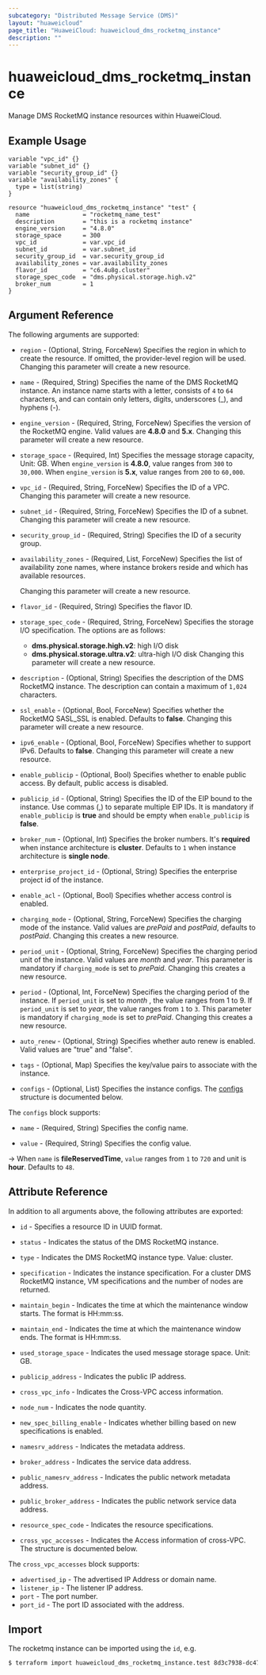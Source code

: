 ```yaml
---
subcategory: "Distributed Message Service (DMS)"
layout: "huaweicloud"
page_title: "HuaweiCloud: huaweicloud_dms_rocketmq_instance"
description: ""
---
```


# huaweicloud_dms_rocketmq_instance

Manage DMS RocketMQ instance resources within HuaweiCloud.

## Example Usage

```hcl
variable "vpc_id" {}
variable "subnet_id" {}
variable "security_group_id" {}
variable "availability_zones" {
  type = list(string)
}

resource "huaweicloud_dms_rocketmq_instance" "test" {
  name               = "rocketmq_name_test"
  description        = "this is a rocketmq instance"
  engine_version     = "4.8.0"
  storage_space      = 300
  vpc_id             = var.vpc_id
  subnet_id          = var.subnet_id
  security_group_id  = var.security_group_id
  availability_zones = var.availability_zones
  flavor_id          = "c6.4u8g.cluster"
  storage_spec_code  = "dms.physical.storage.high.v2"
  broker_num         = 1
}
```

## Argument Reference

The following arguments are supported:

* `region` - (Optional, String, ForceNew) Specifies the region in which to create the resource.
  If omitted, the provider-level region will be used. Changing this parameter will create a new resource.

* `name` - (Required, String) Specifies the name of the DMS RocketMQ instance.
  An instance name starts with a letter, consists of `4` to `64` characters, and can contain only letters,
  digits, underscores (_), and hyphens (-).

* `engine_version` - (Required, String, ForceNew) Specifies the version of the RocketMQ engine.
  Valid values are **4.8.0** and **5.x**.
  Changing this parameter will create a new resource.

* `storage_space` - (Required, Int) Specifies the message storage capacity, Unit: GB.
  When `engine_version` is **4.8.0**, value ranges from `300` to `30,000`.
  When `engine_version` is **5.x**, value ranges from `200` to `60,000`.

* `vpc_id` - (Required, String, ForceNew) Specifies the ID of a VPC.
  Changing this parameter will create a new resource.

* `subnet_id` - (Required, String, ForceNew) Specifies the ID of a subnet.
  Changing this parameter will create a new resource.

* `security_group_id` - (Required, String) Specifies the ID of a security group.

* `availability_zones` - (Required, List, ForceNew) Specifies the list of availability zone names, where
  instance brokers reside and which has available resources.

  Changing this parameter will create a new resource.

* `flavor_id` - (Required, String) Specifies the flavor ID.

* `storage_spec_code` - (Required, String, ForceNew) Specifies the storage I/O specification.
  The options are as follows:
  + **dms.physical.storage.high.v2**: high I/O disk
  + **dms.physical.storage.ultra.v2**: ultra-high I/O disk
  Changing this parameter will create a new resource.

* `description` - (Optional, String) Specifies the description of the DMS RocketMQ instance.
  The description can contain a maximum of `1,024` characters.

* `ssl_enable` - (Optional, Bool, ForceNew) Specifies whether the RocketMQ SASL_SSL is enabled. Defaults to **false**.
  Changing this parameter will create a new resource.

* `ipv6_enable` - (Optional, Bool, ForceNew) Specifies whether to support IPv6. Defaults to **false**.
  Changing this parameter will create a new resource.

* `enable_publicip` - (Optional, Bool) Specifies whether to enable public access. By default, public access is disabled.

* `publicip_id` - (Optional, String) Specifies the ID of the EIP bound to the instance. Use commas (,) to separate
  multiple EIP IDs. It is mandatory if `enable_publicip` is **true** and should be empty when `enable_publicip` is **false**.

* `broker_num` - (Optional, Int) Specifies the broker numbers. It's **required** when instance architecture is
  **cluster**. Defaults to `1` when instance architecture is **single node**.

* `enterprise_project_id` - (Optional, String) Specifies the enterprise project id of the instance.

* `enable_acl` - (Optional, Bool) Specifies whether access control is enabled.

* `charging_mode` - (Optional, String, ForceNew) Specifies the charging mode of the instance. Valid values are *prePaid*
  and *postPaid*, defaults to *postPaid*. Changing this creates a new resource.

* `period_unit` - (Optional, String, ForceNew) Specifies the charging period unit of the instance.
  Valid values are *month* and *year*. This parameter is mandatory if `charging_mode` is set to *prePaid*.
  Changing this creates a new resource.

* `period` - (Optional, Int, ForceNew) Specifies the charging period of the instance. If `period_unit` is set to *month*
  , the value ranges from 1 to 9. If `period_unit` is set to *year*, the value ranges from `1` to `3`. This parameter is
  mandatory if `charging_mode` is set to *prePaid*. Changing this creates a new resource.

* `auto_renew` - (Optional, String) Specifies whether auto renew is enabled. Valid values are "true" and "false".

* `tags` - (Optional, Map) Specifies the key/value pairs to associate with the instance.

* `configs` - (Optional, List) Specifies the instance configs.
  The [configs](#dms_configs) structure is documented below.

<a name="dms_configs"></a>
The `configs` block supports:

* `name` - (Required, String) Specifies the config name.

* `value` - (Required, String) Specifies the config value.

-> When `name` is **fileReservedTime**, `value` ranges from `1` to `720` and unit is **hour**. Defaults to `48`.

## Attribute Reference

In addition to all arguments above, the following attributes are exported:

* `id` - Specifies a resource ID in UUID format.

* `status` - Indicates the status of the DMS RocketMQ instance.

* `type` - Indicates the DMS RocketMQ instance type. Value: cluster.

* `specification` - Indicates the instance specification. For a cluster DMS RocketMQ instance, VM specifications
  and the number of nodes are returned.

* `maintain_begin` - Indicates the time at which the maintenance window starts. The format is HH:mm:ss.

* `maintain_end` - Indicates the time at which the maintenance window ends. The format is HH:mm:ss.

* `used_storage_space` - Indicates the used message storage space. Unit: GB.

* `publicip_address` - Indicates the public IP address.

* `cross_vpc_info` - Indicates the Cross-VPC access information.

* `node_num` - Indicates the node quantity.

* `new_spec_billing_enable` - Indicates whether billing based on new specifications is enabled.

* `namesrv_address` - Indicates the metadata address.

* `broker_address` - Indicates the service data address.

* `public_namesrv_address` - Indicates the public network metadata address.

* `public_broker_address` - Indicates the public network service data address.

* `resource_spec_code` - Indicates the resource specifications.

* `cross_vpc_accesses` - Indicates the Access information of cross-VPC. The structure is documented below.

The `cross_vpc_accesses` block supports:

* `advertised_ip` - The advertised IP Address or domain name.
* `listener_ip` - The listener IP address.
* `port` - The port number.
* `port_id` - The port ID associated with the address.

## Import

The rocketmq instance can be imported using the `id`, e.g.

```bash
$ terraform import huaweicloud_dms_rocketmq_instance.test 8d3c7938-dc47-4937-a30f-c80de381c5e3
```
